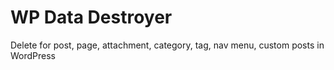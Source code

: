 WP Data Destroyer
=================
Delete for post, page, attachment, category, tag, nav menu, custom posts in WordPress
